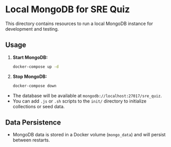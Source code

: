 # Local MongoDB for SRE Quiz

This directory contains resources to run a local MongoDB instance for development and testing.

## Usage

1. **Start MongoDB:**
   ```bash
   docker-compose up -d
   ```
2. **Stop MongoDB:**
   ```bash
   docker-compose down
   ```

- The database will be available at `mongodb://localhost:27017/sre_quiz`.
- You can add `.js` or `.sh` scripts to the `init/` directory to initialize collections or seed data.

## Data Persistence

- MongoDB data is stored in a Docker volume (`mongo_data`) and will persist between restarts.
